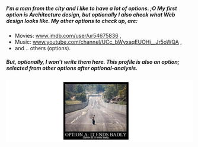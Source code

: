 

<!--
**willet26/willet26** is a ✨ _special_ ✨ repository because its `README.md` (this file) appears on your GitHub profile.

Here are some ideas to get you started:

- 🔭 I’m currently working on ...
- 🌱 I’m currently learning ...
- 👯 I’m looking to collaborate on ...
- 🤔 I’m looking for help with ...
- 💬 Ask me about ...
- 📫 How to reach me: ...
- 😄 Pronouns: ...
- ⚡ Fun fact: ...

### Hi there 👋
-->
##### I'm a man from the city and I like to have a lot of options. ;O My first option is Architecture design, but optionally I also check what Web design looks like. My other options to check up, are:
- Movies: www.imdb.com/user/ur54675836 ,
- Music: www.youtube.com/channel/UCc_bWyxaqEUOHj__Jr5oWQA ,
- and .. others (options).
##### But, optionally, I won't write them here. This profile is also an option; selected from other options after optional-analysis.

![preview](./images-view/option-a&b.png)
